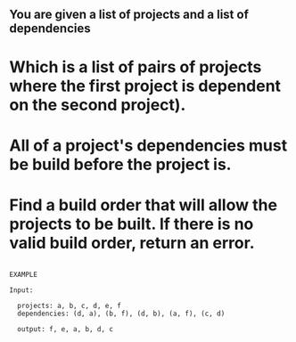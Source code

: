 ## You are given a list of projects and a list of dependencies 
# Which is a list of pairs of projects where the first project is dependent on the second project). 
# All of a project's dependencies must be build before the project is. 
# Find a build order that will allow the projects to be built. If there is no valid build order, return an error. 

```

EXAMPLE

Input:

  projects: a, b, c, d, e, f
  dependencies: (d, a), (b, f), (d, b), (a, f), (c, d)
  
  output: f, e, a, b, d, c 

```

